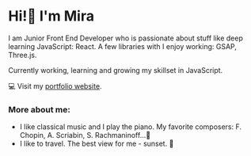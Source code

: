 
# Hi!👋 I'm Mira

I am Junior Front End Developer who is passionate about stuff like deep learning JavaScript: React. 
A few libraries with I enjoy working: GSAP, Three.js.

Currently working, learning and growing my skillset in JavaScript.

💻 Visit my [portfolio website](https://mira-skala-portfolio.herokuapp.com/).

### More about me:
- I like classical music and I play the piano. My favorite composers: F. Chopin, A. Scriabin, S. Rachmaninoff...🎹
- I like to travel. The best view for me - sunset. 🌅

